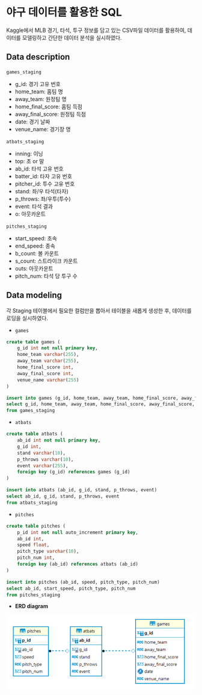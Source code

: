 # 야구 데이터를 활용한 SQL
Kaggle에서 MLB 경기, 타석, 투구 정보를 담고 있는 CSV파일 데이터를 활용하여, 데이터를 모델링하고 간단한 데이터 분석을 실시하였다.
## Data description
`games_staging`  
- g_id: 경기 고유 번호
- home_team: 홈팀 명
- away_team: 원정팀 명
- home_final_score: 홈팀 득점
- away_final_score: 원정팀 득점
- date: 경기 날짜
- venue_name: 경기장 명

`atbats_staging`
- inning: 이닝
- top: 초 or 말
- ab_id: 타석 고유 번호
- batter_id: 타자 고유 번호
- pitcher_id: 투수 고유 번호
- stand: 좌/우 타석(타자)
- p_throws: 좌/우투(투수)
- event: 타석 결과
- o: 아웃카운트

`pitches_staging`
- start_speed: 초속
- end_speed: 종속
- b_count: 볼 카운트
- s_count: 스트라이크 카운트
- outs: 아웃카운트
- pitch_num: 타석 당 투구 수

## Data modeling
각 Staging 테이블에서 필요한 컬럼만을 뽑아서 테이블을 새롭게 생성한 후, 데이터를 로딩을 실시하였다.
- `games`
```sql
create table games (
	g_id int not null primary key,
	home_team varchar(255),
	away_team varchar(255),
	home_final_score int,
	away_final_score int,
	venue_name varchar(255)
)
```
```sql
insert into games (g_id, home_team, away_team, home_final_score, away_final_score, venue_name)
select g_id, home_team, away_team, home_final_score, away_final_score, venue_name
from games_staging
```
- `atbats`
```sql
create table atbats (
	ab_id int not null primary key,
	g_id int,
	stand varchar(10),
	p_throws varchar(10),
	event varchar(255),
	foreign key (g_id) references games (g_id)
)
```
```sql
insert into atbats (ab_id, g_id, stand, p_throws, event)
select ab_id, g_id, stand, p_throws, event
from atbats_staging
```
- `pitches`
```sql
create table pitches (
	p_id int not null auto_increment primary key,
	ab_id int,
	speed float,
	pitch_type varchar(10),
	pitch_num int,
	foreign key (ab_id) references atbats (ab_id)
)
```
```sql
insert into pitches (ab_id, speed, pitch_type, pitch_num)
select ab_id, start_speed, pitch_type, pitch_num
from pitches_staging
```
- **ERD diagram**
<center>
  <img
    src="erd.png"
    width="500"
    height="200"
  />
</center>
